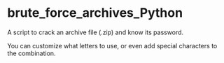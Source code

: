 # brute_force_archives_Python
A script to crack an archive file (.zip) and know its password.

You can customize what letters to use, or even add special characters to the combination.


